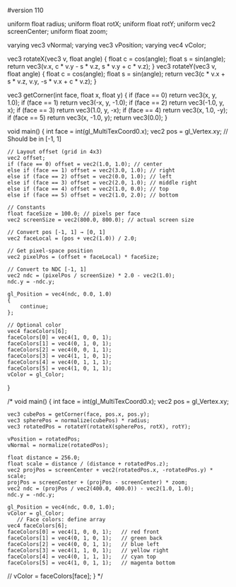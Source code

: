 #version 110

uniform float radius;
uniform float rotX;
uniform float rotY;
uniform vec2 screenCenter;
uniform float zoom;

varying vec3 vNormal;
varying vec3 vPosition;
varying vec4 vColor;

vec3 rotateX(vec3 v, float angle) {
    float c = cos(angle);
    float s = sin(angle);
    return vec3(v.x, c * v.y - s * v.z, s * v.y + c * v.z);
}
vec3 rotateY(vec3 v, float angle) {
    float c = cos(angle);
    float s = sin(angle);
    return vec3(c * v.x + s * v.z, v.y, -s * v.x + c * v.z);
}

vec3 getCorner(int face, float x, float y) {
    if (face == 0) return vec3(x, y, 1.0);
    if (face == 1) return vec3(-x, y, -1.0);
    if (face == 2) return vec3(-1.0, y, x);
    if (face == 3) return vec3(1.0, y, -x);
    if (face == 4) return vec3(x, 1.0, -y);
    if (face == 5) return vec3(x, -1.0, y);
    return vec3(0.0);
}

void main()
{
        int face = int(gl_MultiTexCoord0.x);
    vec2 pos = gl_Vertex.xy;  // Should be in [-1, 1]

    // Layout offset (grid in 4x3)
    vec2 offset;
    if (face == 0) offset = vec2(1.0, 1.0); // center
    else if (face == 1) offset = vec2(3.0, 1.0); // right
    else if (face == 2) offset = vec2(0.0, 1.0); // left
    else if (face == 3) offset = vec2(2.0, 1.0); // middle right
    else if (face == 4) offset = vec2(1.0, 0.0); // top
    else if (face == 5) offset = vec2(1.0, 2.0); // bottom

    // Constants
    float faceSize = 100.0; // pixels per face
    vec2 screenSize = vec2(800.0, 800.0); // actual screen size

    // Convert pos [-1, 1] → [0, 1]
    vec2 faceLocal = (pos + vec2(1.0)) / 2.0;

    // Get pixel-space position
    vec2 pixelPos = (offset + faceLocal) * faceSize;

    // Convert to NDC [-1, 1]
    vec2 ndc = (pixelPos / screenSize) * 2.0 - vec2(1.0);
    ndc.y = -ndc.y;

    gl_Position = vec4(ndc, 0.0, 1.0)
    {
        continue;
    };

    // Optional color
    vec4 faceColors[6];
    faceColors[0] = vec4(1, 0, 0, 1);
    faceColors[1] = vec4(0, 1, 0, 1);
    faceColors[2] = vec4(0, 0, 1, 1);
    faceColors[3] = vec4(1, 1, 0, 1);
    faceColors[4] = vec4(0, 1, 1, 1);
    faceColors[5] = vec4(1, 0, 1, 1);
    vColor = gl_Color;
}



/*
void main() {
    int face = int(gl_MultiTexCoord0.x);
    vec2 pos = gl_Vertex.xy;

    vec3 cubePos = getCorner(face, pos.x, pos.y);
    vec3 spherePos = normalize(cubePos) * radius;
    vec3 rotatedPos = rotateY(rotateX(spherePos, rotX), rotY);

    vPosition = rotatedPos;
    vNormal = normalize(rotatedPos);

    float distance = 256.0;
    float scale = distance / (distance + rotatedPos.z);
    vec2 projPos = screenCenter + vec2(rotatedPos.x, -rotatedPos.y) * scale;
    projPos = screenCenter + (projPos - screenCenter) * zoom;
    vec2 ndc = (projPos / vec2(400.0, 400.0)) - vec2(1.0, 1.0);
    ndc.y = -ndc.y;

    gl_Position = vec4(ndc, 0.0, 1.0);
    vColor = gl_Color;
       // Face colors: define array
    vec4 faceColors[6];
    faceColors[0] = vec4(1, 0, 0, 1);   // red front
    faceColors[1] = vec4(0, 1, 0, 1);   // green back
    faceColors[2] = vec4(0, 0, 1, 1);   // blue left
    faceColors[3] = vec4(1, 1, 0, 1);   // yellow right
    faceColors[4] = vec4(0, 1, 1, 1);   // cyan top
    faceColors[5] = vec4(1, 0, 1, 1);   // magenta bottom

   // vColor = faceColors[face];
}
*/
